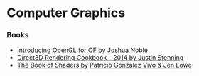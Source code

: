 # Computer Graphics

### Books
- [Introducing OpenGL for OF by Joshua Noble](http://openframeworks.cc/ofBook/chapters/lines.html)
- [Direct3D Rendering Cookbook - 2014 by Justin Stenning](https://drive.google.com/file/d/12g9RDbjuS1hqnqE_4nRpbnLvLTwYS2yy/view?usp=sharing)
- [The Book of Shaders by Patricio Gonzalez Vivo & Jen Lowe](https://thebookofshaders.com)
